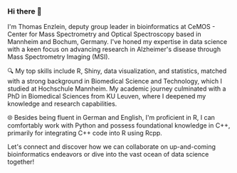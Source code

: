 ### Hi there 👋

I'm Thomas Enzlein, deputy group leader in bioinformatics at CeMOS - Center for Mass Spectrometry and Optical Spectroscopy based in Mannheim and Bochum, Germany. I've honed my expertise in data science with a keen focus on advancing research in Alzheimer's disease through Mass Spectrometry Imaging (MSI). 

🔍 My top skills include R, Shiny, data visualization, and statistics, matched with a strong background in Biomedical Science and Technology, which I studied at Hochschule Mannheim. My academic journey culminated with a PhD in Biomedical Sciences from KU Leuven, where I deepened my knowledge and research capabilities.

🌐 Besides being fluent in German and English, I'm proficient in R, I can comfortably work with Python and possess foundational knowledge in C++, primarily for integrating C++ code into R using Rcpp.

Let's connect and discover how we can collaborate on up-and-coming bioinformatics endeavors or dive into the vast ocean of data science together!

